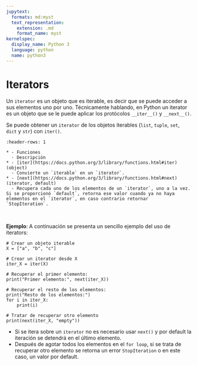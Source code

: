 ```yaml
---
jupytext:
  formats: md:myst
  text_representation:
    extension: .md
    format_name: myst
kernelspec:
  display_name: Python 3
  language: python
  name: python3
---
```


# Iterators

Un `iterator` es un objeto que es iterable, es decir que se puede acceder a sus elementos uno por uno. Técnicamente hablando, en Python un iterator es un objeto que se le puede aplicar los protócolos `__iter__()` y `__next__()`.

Se puede obtener un `iterator` de los objetos iterables (`list`, `tuple`, `set`, `dict` y `str`)  con `iter()`.


```{list-table} iter
:header-rows: 1

* - Funciones
  - Descripción
* - [iter](https://docs.python.org/3/library/functions.html#iter)(object)
  - Convierte un `iterable` en un `iterator`.
* - [next](https://docs.python.org/3/library/functions.html#next)(iterator, default)
  - Recupera cada uno de los elementos de un `iterator`, uno a la vez. Si se proporcionó `default`, retorna ese valor cuando ya no haya elementos en el `iterator`, en caso contrario retornar `StopIteration`.
```

<br>

**Ejemplo**: A continuación se presenta un sencillo ejemplo del uso de iterators:

```{code-cell} ipython3
# Crear un objeto iterable
X = ["a", "b", "c"]

# Crear un iterator desde X
iter_X = iter(X)

# Recuperar el primer elemento:
print("Primer elemento:", next(iter_X))

# Recuperar el resto de los elementos: 
print("Resto de los elementos:")
for i in iter_X:
    print(i)
    
# Tratar de recuperar otro elemento
print(next(iter_X, "empty"))
```
- Si se itera sobre un `iterator` no es necesario usar `next()` y por default la iteración se detendrá en el último elemento.
- Después de agotar todos los elementos en el `for loop`, si se trata de recuperar otro elemento se retorna un error `StopIteration` o en este caso, un valor por default.